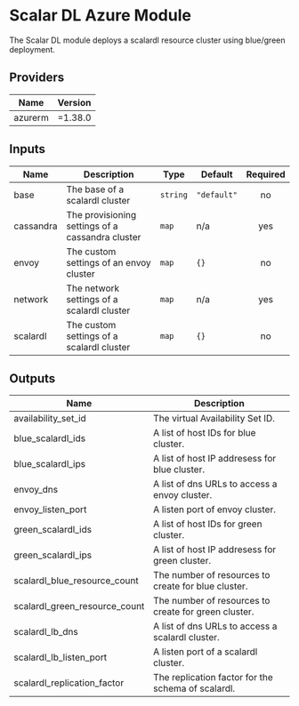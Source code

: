 # Scalar DL Azure Module
The Scalar DL module deploys a scalardl resource cluster using blue/green deployment.

## Providers

| Name | Version |
|------|---------|
| azurerm | =1.38.0 |

## Inputs

| Name | Description | Type | Default | Required |
|------|-------------|------|---------|:-----:|
| base | The base of a scalardl cluster | `string` | `"default"` | no |
| cassandra | The provisioning settings of a cassandra cluster | `map` | n/a | yes |
| envoy | The custom settings of an envoy cluster | `map` | `{}` | no |
| network | The network settings of a scalardl cluster | `map` | n/a | yes |
| scalardl | The custom settings of a scalardl cluster | `map` | `{}` | no |

## Outputs

| Name | Description |
|------|-------------|
| availability_set_id | The virtual Availability Set ID. |
| blue_scalardl_ids | A list of host IDs for blue cluster. |
| blue_scalardl_ips | A list of host IP addresess for blue cluster. |
| envoy_dns | A list of dns URLs to access a envoy cluster. |
| envoy_listen_port | A listen port of envoy cluster. |
| green_scalardl_ids | A list of host IDs for green cluster. |
| green_scalardl_ips | A list of host IP addresess for green cluster. |
| scalardl_blue_resource_count | The number of resources to create for blue cluster. |
| scalardl_green_resource_count | The number of resources to create for green cluster. |
| scalardl_lb_dns | A list of dns URLs to access a scalardl cluster. |
| scalardl_lb_listen_port | A listen port of a scalardl cluster. |
| scalardl_replication_factor | The replication factor for the schema of scalardl. |
